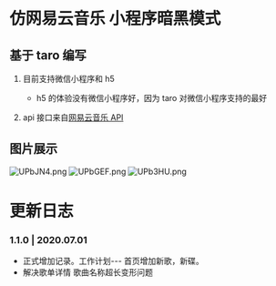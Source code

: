 # 仿网易云音乐 小程序暗黑模式

## 基于 taro 编写

1. 目前支持微信小程序和 h5

   - h5 的体验没有微信小程序好，因为 taro 对微信小程序支持的最好

2. api 接口来自[网易云音乐 API](https://binaryify.github.io/NeteaseCloudMusicApi/#/?id=%e5%88%9d%e5%a7%8b%e5%8c%96%e6%98%b5%e7%a7%b0)

## 图片展示
![UPbJN4.png](https://s1.ax1x.com/2020/07/06/UPbJN4.png)
![UPbGEF.png](https://s1.ax1x.com/2020/07/06/UPbGEF.png)
![UPb3HU.png](https://s1.ax1x.com/2020/07/06/UPb3HU.png)
# 更新日志
### 1.1.0 | 2020.07.01
- 正式增加记录。工作计划--- 首页增加新歌，新碟。
- 解决歌单详情 歌曲名称超长变形问题
